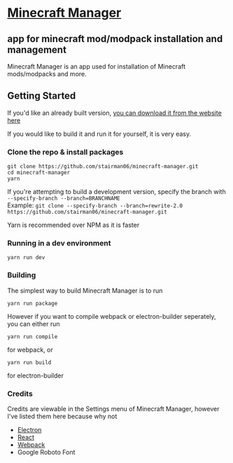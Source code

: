 # [Minecraft Manager](https://theemeraldtree.net)
## app for minecraft mod/modpack installation and management

Minecraft Manager is an app used for installation of Minecraft mods/modpacks and more.

## Getting Started
If you'd like an already built version, [you can download it from the website here](https://theemeraldtree.net/download)

If you would like to build it and run it for yourself, it is very easy.
### Clone the repo & install packages
```
git clone https://github.com/stairman06/minecraft-manager.git
cd minecraft-manager
yarn
```
If you're attempting to build a development version, specify the branch with ```--specify-branch --branch=BRANCHNAME```  
Example: ```git clone --specify-branch --branch=rewrite-2.0 https://github.com/stairman06/minecraft-manager.git```

Yarn is recommended over NPM as it is faster

### Running in a dev environment
```
yarn run dev
```

### Building
The simplest way to build Minecraft Manager is to run
```
yarn run package
```

However if you want to compile webpack or electron-builder seperately, you can either run
```
yarn run compile
```
for webpack, or
```
yarn run build
```
for electron-builder


### Credits
Credits are viewable in the Settings menu of Minecraft Manager, however I've listed them here because why not
- [Electron](https://electronjs.org)
- [React](https://reactjs.org)
- [Webpack](https://webpack.js.org)
- Google Roboto Font
